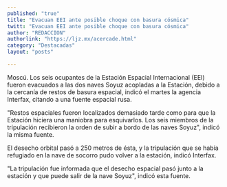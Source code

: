 ```yaml
---
published: "true"
title: "Evacuan EEI ante posible choque con basura cósmica"
twitt: "Evacuan EEI ante posible choque con basura cósmica"
author: "REDACCION"
authorlink: "https://ljz.mx/acercade.html"
category: "Destacadas"
layout: "posts"

---
```



  Moscú. Los seis ocupantes de la Estación Espacial Internacional (EEI) fueron evacuados a las dos naves Soyuz acopladas a la Estación, debido a la cercanía de restos de basura espacial, indicó el martes la agencia Interfax, citando a una fuente espacial rusa.



  "Restos espaciales fueron localizados demasiado tarde como para que la Estación hiciera una maniobra para esquivarlos. Los seis miembros de la tripulación recibieron la orden de subir a bordo de las naves Soyuz", indicó la misma fuente.



  El desecho orbital pasó a 250 metros de ésta, y la tripulación que se había refugiado en la nave de socorro pudo volver a la estación, indicó Interfax.



  "La tripulación fue informada que el desecho espacial pasó junto a la estación y que puede salir de la nave Soyuz", indicó esta fuente.

